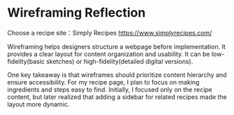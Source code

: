 # Wireframing Reflection

Choose a recipe site：Simply Recipes
https://www.simplyrecipes.com/

Wireframing helps designers structure a webpage before implementation. It provides a clear layout for content organization and usability. It can be low-fidelity(basic sketches) or high-fidelity(detailed digital versions).

One key takeaway is that wireframes should prioritize content hierarchy and ensure accessibility. For my recipe page, I plan to focus on making ingredients and steps easy to find. Initially, I focused only on the recipe content, but later realized that adding a sidebar for related recipes made the layout more dynamic.
